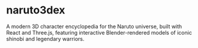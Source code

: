 # naruto3dex
A modern 3D character encyclopedia for the Naruto universe, built with React and Three.js, featuring interactive Blender-rendered models of iconic shinobi and legendary warriors.
